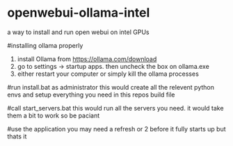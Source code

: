 # openwebui-ollama-intel
a way to install and run open webui on intel GPUs

#installing ollama properly

1. install Ollama from https://ollama.com/download
2. go to settings -> startup apps. then uncheck the box on ollama.exe
3. either restart your computer or simply kill the ollama processes

#run install.bat as administrator
this would create all the relevent python envs and setup everything you need in this repos build file

#call start_servers.bat
this would run all the servers you need. it would take them a bit to work so be paciant

#use the application
you may need a refresh or 2 before it fully starts up but thats it
